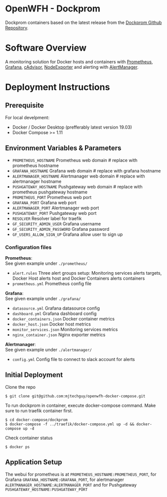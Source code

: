 # OpenWFH - Dockprom
Dockprom containers based on the latest release from the [Dockprom Github Repository](https://github.com/stefanprodan/dockprom).

# Software Overview
A monitoring solution for Docker hosts and containers with [Prometheus](hhttps://prometheus.io), [Grafana](https://grafana.com/), [cAdvisor](https://github.com/google/cadvisor), [NodeExporter](https://github.com/prometheus/node_exporter) and alerting with [AlertManager](https://github.com/prometheus/alertmanager).

# Deployment Instructions
## Prerequisite
For local develpment:
- Docker / Docker Desktop (prefferably latest version 19.03)
- Docker Compose >= 1.11

## Environment Variables & Parameters
- `PROMETHEUS_HOSTNAME` Prometheus web domain # replace with prometheus hostname
- `GRAFANA_HOSTNAME` Grafana web domain # replace with  grafana hostname
- `ALERTMANAGER_HOSTNAME` Alertmanager web domain # replace with alertmanager hostname
- `PUSHGATEWAY_HOSTNAME` Pushgateway web domain # replace with prometheus pushgateway hostname
- `PROMETHEUS_PORT` Prometheus web port
- `GRAFANA_PORT` Grafana web port
- `ALERTMANAGER_PORT` Alertmanager web port
- `PUSHGATEWAY_PORT` Pushgateway web port
- `RESOLVER` Resolver label for traefik
- `GF_SECURITY_ADMIN_USER` Grafana username
- `GF_SECURITY_ADMIN_PASSWORD` Grafana password
- `GF_USERS_ALLOW_SIGN_UP` Grafana allow user to sign up

### Configuration files
__Prometheus__:  
See given example under `./prometheus/`
- `alert.rules` Three alert groups setup: Monitoring services alerts targets, Docker Host alerts host and Docker Containers alerts containers
- `prometheus.yml` Prometheus config file 

__Grafana__:  
See given example under `./grafana/`
- `datasource.yml` Grafana datasource config
- `dashboard.yml` Grafana dashboard config
- `docker_containers.json` Docker container metrics
- `docker_host.json` Docker host metrics
- `monitor_services.json` Monitoring services metrics
- `nginx_container.json` Nginx exporter metrics

__Alertmanager__:  
See given example under `./alertmanager/`
- `config.yml` Config file to connect to slack account for alerts

## Initial Deployment
Clone the repo
```console
$ git clone git@github.com:mjtechguy/openwfh-docker-compose.git
```
To run dockprom in container, execute docker-compose command. Make sure to run traefik container first.
```console
$ cd docker-compose/dockprom
$ docker-compose -f ../traefik/docker-compose.yml up -d && docker-compose up -d
```
Check container status
```console
$ docker ps
```

## Application Setup
The webui for prometheus is at `PROMETHEUS_HOSTNAME:PROMETHEUS_PORT`, for Grafana `GRAFANA_HOSTNAME:GRAFANA_PORT`, for alertmanager `ALERTMANAGER_HOSTNAME:ALERTMANAGER_PORT` and for Pushgateway `PUSHGATEWAY_HOSTNAME:PUSHGATEWAY_PORT`




